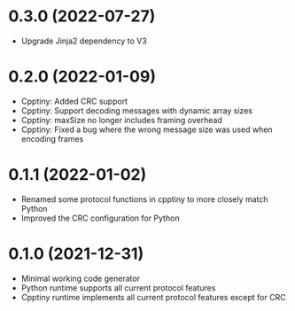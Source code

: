 # 0.3.0 (2022-07-27)
 - Upgrade Jinja2 dependency to V3

# 0.2.0 (2022-01-09)
 - Cpptiny: Added CRC support
 - Cpptiny: Support decoding messages with dynamic array sizes
 - Cpptiny: maxSize no longer includes framing overhead
 - Cpptiny: Fixed a bug where the wrong message size was used when encoding frames

# 0.1.1 (2022-01-02)
 - Renamed some protocol functions in cpptiny to more closely match Python
 - Improved the CRC configuration for Python

# 0.1.0 (2021-12-31)
 - Minimal working code generator
 - Python runtime supports all current protocol features
 - Cpptiny runtime implements all current protocol features except for CRC
